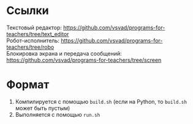 # Ссылки
Текстовый редактор: https://github.com/vsvad/programs-for-teachers/tree/text_editor  
Робот-исполнитель: https://github.com/vsvad/programs-for-teachers/tree/robo  
Блокировка экрана и передача сообщений: https://github.com/vsvad/programs-for-teachers/tree/screen  
# Формат
1. Компилируется с помощью `build.sh` (если на Python, то `build.sh` может быть пустым)
2. Выполняется с помощью `run.sh`
